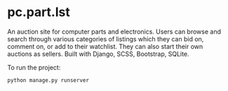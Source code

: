 # pc.part.lst
An auction site for computer parts and electronics. Users can browse and search through various categories of listings which they can bid on, comment on, or add to their watchlist. They can also start their own auctions as sellers. Built with Django, SCSS, Bootstrap, SQLite.

To run the project:

```python
python manage.py runserver
```
